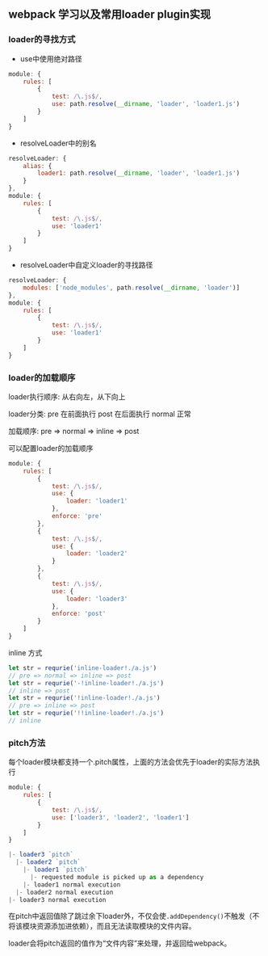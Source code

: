 ## webpack 学习以及常用loader plugin实现

### loader的寻找方式
- use中使用绝对路径
```js
module: {
    rules: [
        {
            test: /\.js$/,
            use: path.resolve(__dirname, 'loader', 'loader1.js')
        }
    ]
}
```
- resolveLoader中的别名
```js
resolveLoader: {
    alias: {
        loader1: path.resolve(__dirname, 'loader', 'loader1.js')
    }
},
module: {
    rules: [
        {
            test: /\.js$/,
            use: 'loader1'
        }
    ]
}
```
- resolveLoader中自定义loader的寻找路径
```js
resolveLoader: {
    modules: ['node_modules', path.resolve(__dirname, 'loader')]
},
module: {
    rules: [
        {
            test: /\.js$/,
            use: 'loader1'
        }
    ]
}
```
### loader的加载顺序
loader执行顺序: 从右向左，从下向上

loader分类: pre 在前面执行  post 在后面执行  normal 正常

加载顺序: pre => normal => inline => post

可以配置loader的加载顺序
```js
module: {
    rules: [
        {
            test: /\.js$/,
            use: {
                loader: 'loader1'
            },
            enforce: 'pre'
        },
        {
            test: /\.js$/,
            use: {
                loader: 'loader2'
            }
        },
        {
            test: /\.js$/,
            use: {
                loader: 'loader3'
            },
            enforce: 'post'
        }
    ]
}
```

inline 方式
```js
let str = requrie('inline-loader!./a.js')
// pre => normal => inline => post
let str = requrie('-!inline-loader!./a.js')
// inline => post
let str = requrie('!inline-loader!./a.js')
// pre => inline => post
let str = requrie('!!inline-loader!./a.js')
// inline
```

### pitch方法
每个loader模块都支持一个.pitch属性，上面的方法会优先于loader的实际方法执行
```js
module: {
    rules: [
        {
            test: /\.js$/,
            use: ['loader3', 'loader2', 'loader1']
        }
    ]
}
```
```js
|- loader3 `pitch`
  |- loader2 `pitch`
    |- loader1 `pitch`
      |- requested module is picked up as a dependency
    |- loader1 normal execution
  |- loader2 normal execution
|- loader3 normal execution
```

在pitch中返回值除了跳过余下loader外，不仅会使`.addDependency()`不触发（不将该模块资源添加进依赖），而且无法读取模块的文件内容。

loader会将pitch返回的值作为“文件内容”来处理，并返回给webpack。
